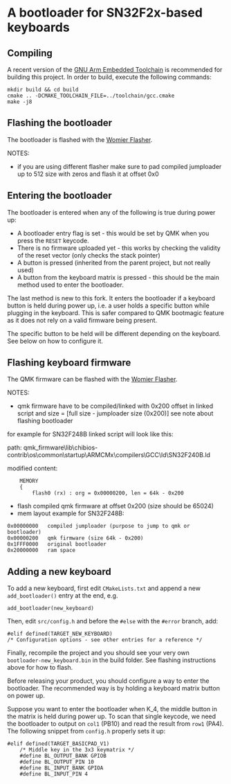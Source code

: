# A bootloader for SN32F2x-based keyboards
## Compiling

A recent version of the [GNU Arm Embedded Toolchain](https://developer.arm.com/tools-and-software/open-source-software/developer-tools/gnu-toolchain/gnu-rm) is recommended for building this project. In order to build, execute the following commands:

```
mkdir build && cd build
cmake .. -DCMAKE_TOOLCHAIN_FILE=../toolchain/gcc.cmake
make -j8
```

## Flashing the bootloader

The bootloader is flashed with the [Womier Flasher](https://github.com/xyzz/womier-flasher).

NOTES:
- if you are using different flasher make sure to pad compiled jumploader up to 512 size with zeros and flash it at offset 0x0

## Entering the bootloader

The bootloader is entered when any of the following is true during power up:

- A bootloader entry flag is set - this would be set by QMK when you press the `RESET` keycode.
- There is no firmware uploaded yet - this works by checking the validity of the reset vector (only checks the stack pointer)
- A button is pressed (inherited from the parent project, but not really used)
- A button from the keyboard matrix is pressed - this should be the main method used to enter the bootloader.

The last method is new to this fork. It enters the bootloader if a keyboard button is held during power up, i.e. a user holds a specific button while plugging in the keyboard. This is safer compared to QMK bootmagic feature as it does not rely on a valid firmware being present.

The specific button to be held will be different depending on the keyboard. See below on how to configure it.

## Flashing keyboard firmware

The QMK firmware can be flashed with the [Womier Flasher](https://github.com/xyzz/womier-flasher).

NOTES:
- qmk firmware have to be compiled/linked with 0x200 offset in linked script and size = [full size - jumploader size (0x200)] see note about flashing bootloader

for example for SN32F248B linked script will look like this:

path: qmk_firmware\lib\chibios-contrib\os\common\startup\ARMCMx\compilers\GCC\ld\SN32F240B.ld

modified content:

```
    MEMORY
    {
        flash0 (rx) : org = 0x00000200, len = 64k - 0x200
```
- flash compiled qmk firmware at offset 0x200 (size should be 65024)
- mem layout example for SN32F248B:

```
0x00000000   compiled jumploader (purpose to jump to qmk or bootloader)
0x00000200   qmk firmware (size 64k - 0x200)
0x1FFF0000   original bootloader
0x20000000   ram space
```

## Adding a new keyboard

To add a new keyboard, first edit `CMakeLists.txt` and append a new `add_bootloader()` entry at the end, e.g.

```
add_bootloader(new_keyboard)
```

Then, edit `src/config.h` and before the `#else` with the `#error` branch, add:

```
#elif defined(TARGET_NEW_KEYBOARD)
/* Configuration options - see other entries for a reference */
```

Finally, recompile the project and you should see your very own `bootloader-new_keyboard.bin` in the build folder. See flashing instructions above for how to flash.

Before releasing your product, you should configure a way to enter the bootloader. The recommended way is by holding a keyboard matrix button on power up.

Suppose you want to enter the bootloader when K_4, the middle button in the matrix is held during power up. To scan that single keycode, we need the bootloader to output on `col1` (PB10) and read the result from `row1` (PA4). The following snippet from `config.h` properly sets it up:

```
#elif defined(TARGET_BASICPAD_V1)
    /* Middle key in the 3x3 keymatrix */
    #define BL_OUTPUT_BANK GPIOB
    #define BL_OUTPUT_PIN 10
    #define BL_INPUT_BANK GPIOA
    #define BL_INPUT_PIN 4
```